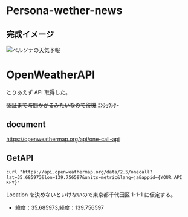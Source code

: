# Persona-wether-news

## 完成イメージ

![ペルソナの天気予報](https://user-images.githubusercontent.com/52944041/96084382-f67d8980-0ef9-11eb-85a4-8aa9a03c6f04.jpg)

# OpenWeatherAPI

とりあえず API 取得した。

~~認証まで時間かかるみたいなので待機~~
ﾆﾝｼｮｳｼﾀｰ

## document

https://openweathermap.org/api/one-call-api

## GetAPI

`curl "https://api.openweathermap.org/data/2.5/onecall?lat=35.685973&lon=139.756597&units=metric&lang=ja&appid={YOUR API KEY}"`

Location を決めないといけないので東京都千代田区 1-1-1 に仮定する。

- 緯度：35.685973,経度：139.756597
